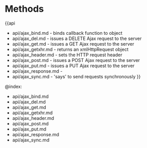 Methods
=======

{{api
- api/ajax_bind.md - binds callback function to object
- api/ajax_del.md - issues a DELETE Ajax request to the server
- api/ajax_get.md - issues a GET Ajax request to the server
- api/ajax_getxhr.md - returns an xmlHttpRequest object
- api/ajax_header.md - sets the HTTP request header
- api/ajax_post.md - issues a POST Ajax request to the server
- api/ajax_put.md - issues a PUT Ajax request to the server
- api/ajax_response.md - 
- api/ajax_sync.md - 'says' to send requests synchronously
}}

@index:
- api/ajax_bind.md
- api/ajax_del.md
- api/ajax_get.md
- api/ajax_getxhr.md
- api/ajax_header.md
- api/ajax_post.md
- api/ajax_put.md
- api/ajax_response.md
- api/ajax_sync.md


